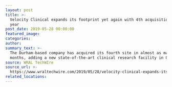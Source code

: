 ```yaml
---
layout: post
title: >-
  Velocity Clinical expands its footprint yet again with 4th acquisition this
  year
post_date: 2019-05-28 00:00:00
featured_image:
categories:
author:
summary_text: >-
  The Durham-based company has acquired its fourth site in almost as many
  months, adding a new state-of-the-art clinical research facility in Oregon.
source: WRAL TechWIre
source_url: >-
  https://www.wraltechwire.com/2019/05/28/velocity-clinical-expands-its-footprint-yet-again-with-4th-acquisition-this-year/
related_locations:
---
```


